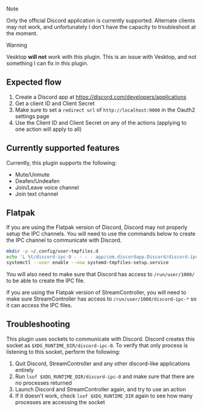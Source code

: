 > [!NOTE]
> Only the official Discord application is currently supported. Alternate clients may not work, and
> unfortunately I don't have the capacity to troubleshoot at the moment.

> [!WARNING]
> Vesktop **will not** work with this plugin. This is an issue with Vesktop, and not something I can fix
> in this plugin.

## Expected flow
1. Create a Discord app at https://discord.com/developers/applications
1. Get a client ID and Client Secret
1. Make sure to set a `redirect url` of `http://localhost:9000` in the Oauth2 settings page
1. Use the Client ID and Client Secret on any of the actions (applying to one action will apply to all)

## Currently supported features
Currently, this plugin supports the following:

- Mute/Unmute
- Deafen/Undeafen
- Join/Leave voice channel
- Join text channel

## Flatpak
If you are using the Flatpak version of Discord, Discord may not properly setup
the IPC channels. You will need to use the commands below to create the IPC
channel to communicate with Discord.

```bash
mkdir -p ~/.config/user-tmpfiles.d
echo 'L %t/discord-ipc-0 - - - - app/com.discordapp.Discord/discord-ipc-0' > ~/.config/user-tmpfiles.d/discord-rpc.conf
systemctl --user enable --now systemd-tmpfiles-setup.service
```
You will also need to make sure that Discord has access to `/run/user/1000/` to be able to create the IPC file.

If you are using the Flatpak version of StreamController, you will need to make sure StreamController has
access to `/run/user/1000/discord-ipc-*` so it can access the IPC files.

## Troubleshooting
This plugin uses sockets to communicate with Discord. Discord creates this socket as `$XDG_RUNTIME_DIR/discord-ipc-0`.
To verify that only process is listening to this socket, perform the following:
1. Quit Discord, StreamController and any other discord-like applications entirely
1. Run `lsof $XDG_RUNTIME_DIR/discord-ipc-0` and make sure that there are no processes returned
1. Launch Discord and StreamController again, and try to use an action
1. If it doesn't work, check `lsof $XDG_RUNTIME_DIR` again to see how many processes are accessing the socket
